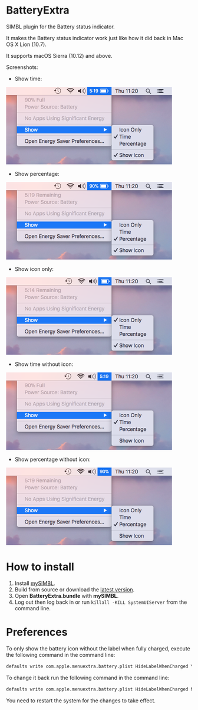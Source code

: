 # BatteryExtra
SIMBL plugin for the Battery status indicator.

It makes the Battery status indicator work just like how it did back in Mac OS X Lion (10.7).

It supports macOS Sierra (10.12) and above.

Screenshots:

  - Show time:

![Show time](Screenshots/show_time.png)

  - Show percentage:

![Show percentage](Screenshots/show_percentage.png)

  - Show icon only:

![Show icon only](Screenshots/show_icon_only.png)

  - Show time without icon:

![Show time](Screenshots/show_time_without_icon.png)

  - Show percentage without icon:

![Show percentage](Screenshots/show_percentage_without_icon.png)

# How to install
  1. Install [mySIMBL](https://github.com/w0lfschild/mySIMBL).
  2. Build from source or download the [latest version](https://github.com/kuglee/BatteryExtra/releases/latest).
  3. Open **BatteryExtra.bundle** with **mySIMBL**.
  4. Log out then log back in or run `killall -KILL SystemUIServer` from the command line.

# Preferences

To only show the battery icon without the label when fully charged, execute the following command in the command line:

```bash
defaults write com.apple.menuextra.battery.plist HideLabelWhenCharged YES
```

To change it back run the following command in the command line:

```bash
defaults write com.apple.menuextra.battery.plist HideLabelWhenCharged NO
```

You need to restart the system for the changes to take effect.
